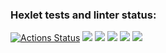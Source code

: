 ### Hexlet tests and linter status:
[![Actions Status](https://github.com/Polina2603/frontend-project-44/workflows/hexlet-check/badge.svg)](https://github.com/Polina2603/frontend-project-44/actions)
<a href="https://codeclimate.com/github/Polina2603/frontend-project-44/maintainability"><img src="https://api.codeclimate.com/v1/badges/9546574537b5421ee76c/maintainability" /></a>
<a href="https://asciinema.org/a/YncJNbdQpanrAWCv2eA1teVar" target="_blank"><img src="https://asciinema.org/a/YncJNbdQpanrAWCv2eA1teVar.svg" /></a>
<a href="https://asciinema.org/a/ut8oqDZFLRLh0JPGnwIliThep" target="_blank"><img src="https://asciinema.org/a/ut8oqDZFLRLh0JPGnwIliThep.svg" /></a>
<a href="https://asciinema.org/a/ozg0CS2QHmDWSaOkgfnd4ON5R" target="_blank"><img src="https://asciinema.org/a/ozg0CS2QHmDWSaOkgfnd4ON5R.svg" /></a>
<a href="https://asciinema.org/a/eFxLSmUDujv3p57SrEqZOWmLP" target="_blank"><img src="https://asciinema.org/a/eFxLSmUDujv3p57SrEqZOWmLP.svg" /></a>